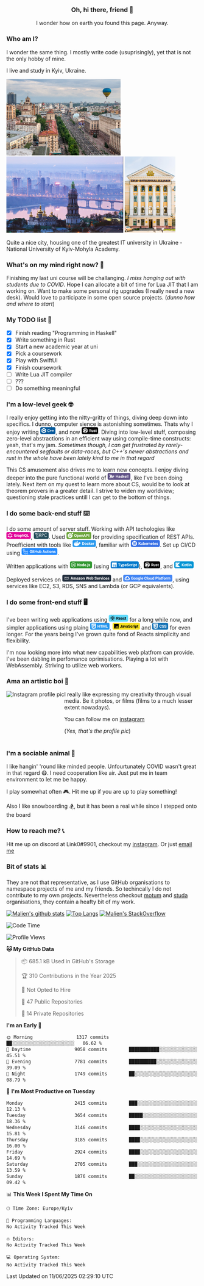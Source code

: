 
<h3 align="center"> Oh, hi there, friend 👋 </h3>
<p align="center">I wonder how on earth you found this page. Anyway.</p>

### Who am I? 
I wonder the same thing. I mostly write code (usuprisingly), yet that is not the only hobby of mine.

I live and study in Kyiv, Ukraine. 

<img alt="Kyiv city" height="200px"
src="https://github.com/Malien/Malien/blob/master/assets/kyiv1.jpg">
<img alt="Kyiv city" height="200px"
src="https://github.com/Malien/Malien/blob/master/assets/kyiv2.png">
<img alt="National University of Kyiv-Mohyla Academy" height="200px"
src="https://github.com/Malien/Malien/blob/master/assets/naukma.jpg">

Quite a nice city, housing one of the greatest IT university in Ukraine - National University of Kyiv-Mohyla Academy.

### What's on my mind right now? 🧠
Finishing my last uni course will be challanging. _I miss hanging out with students due to COVID_.
Hope I can allocate a bit of time for Lua JIT that I am working on.
Want to make some personal rig upgrades (I really need a new desk).
Would love to participate in some open source projects. (_dunno how and where to start_)

### My TODO list 📝
- [X] Finish reading "Programming in Haskell"
- [X] Write something in Rust
- [X] Start a new academic year at uni
- [X] Pick a coursework
- [X] Play with SwiftUI
- [X] Finish coursework
- [ ] Write Lua JIT compiler
- [ ] ???
- [ ] Do something meaningful

### I'm a low-level geek 🤓
I really enjoy getting into the nitty-gritty of things, diving deep down into specifics. I dunno, computer sience is astonishing sometimes. Thats why I enjoy writing <img height="18" src="https://github.com/Malien/Malien/blob/master/assets/cpp.svg" />, and now <img height="18" src="https://github.com/Malien/Malien/blob/master/assets/rust.svg" />. Diving into low-level stuff, composing zero-level abstractions in an efficient way using compile-time constructs: yeah, that's my jam. _Sometimes though, I can get frustrated by rarely-encountered segfaults or data-races, but C++'s newer abstractions and rust in the whole have been lately kind to me in that regard_

This CS amusement also drives me to learn new concepts. I enjoy diving deeper into the pure functional world of <img height="18" src="https://github.com/Malien/Malien/blob/master/assets/haskell.svg" />, like I've been doing lately. Next item on my quest to learn more about CS, would be to look at theorem provers in a greater detail. I strive to widen my worldview; questioning stale practices untill I can get to the bottom of things.

### I do some back-end stuff ⌨️
I do some amount of server stuff. Working with API techologies like <img height="18" src="https://github.com/Malien/Malien/blob/master/assets/graphql.svg" />, <img height="18" src="https://github.com/Malien/Malien/blob/master/assets/grpc.png" />. Used <img height="18" src="https://github.com/Malien/Malien/blob/master/assets/openapi.svg" /> for providing specification of REST APIs. Proefficient with tools like <img height="18" src="https://github.com/Malien/Malien/blob/master/assets/docker.svg" />, familiar with <img height="18" src="https://github.com/Malien/Malien/blob/master/assets/kubernetes.svg" />. Set up CI/CD using <img height="18" src="https://github.com/Malien/Malien/blob/master/assets/ghactions.svg" />.

Written applications with <img height="18" src="https://github.com/Malien/Malien/blob/master/assets/nodejs.svg" /> (using <img height="18" src="https://github.com/Malien/Malien/blob/master/assets/typescript.svg" />), <img height="18" src="https://github.com/Malien/Malien/blob/master/assets/rust.svg" />, and <img height="18" src="https://github.com/Malien/Malien/blob/master/assets/kotlin.svg" />

<!-- Have been working with <img height="18" src="https://github.com/Malien/Malien/blob/master/assets/postgresql.svg" /> and <img height="18" src="https://github.com/Malien/Malien/blob/master/assets/mongodb.svg" /> on multiple occasions. -->

Deployed services on <img height="18" src="https://github.com/Malien/Malien/blob/master/assets/aws.svg" /> and <img height="18" src="https://github.com/Malien/Malien/blob/master/assets/gcp.svg" />, using services like EC2, S3, RDS, SNS and Lambda (or GCP equivalents).

### I do some front-end stuff 🖥
I've been writing web applications using <img height="18" src="https://github.com/Malien/Malien/blob/master/assets/react.svg" /> for a long while now, and simpler applications using plaing <img height="18" src="https://github.com/Malien/Malien/blob/master/assets/html.svg" />, <img height="18" src="https://github.com/Malien/Malien/blob/master/assets/javascript.svg" /> and <img height="18" src="https://github.com/Malien/Malien/blob/master/assets/css.svg" /> for even longer. For the years being I've grown quite fond of Reacts simplicity and flexibility.

I'm now looking more into what new capabilities web platfrom can provide. I've been dabling in perfomance oprimisations. Playing a lot with WebAssembly. Striving to utilize web workers.

### Ama an artistic boi 📸
[<img height="150px" align="left" alt="Instagram profile pic" src="https://i.imgur.com/g0kPFkq.png">](https://www.instagram.com/q_link0_p/)

I really like expressing my creativity through visual media. Be it photos, or films (films to a much lesser extent nowadays). 

You can follow me on [instagram](https://www.instagram.com/q_link0_p/)

(_Yes, that's the profile pic_)
<br></br>

### I'm a sociable animal 🐝
I like hangin' 'round like minded people. Unfourtunately COVID wasn't great in that regard 😷. I need cooperation like air. Just put me in team environment to let me be happy.

I play somewhat often 🎮. Hit me up if you are up to play something!

Also I like snowboarding 🏂, but it has been a real while since I stepped onto the board

### How to reach me? 📞
Hit me up on discord at Link0#9901, checkout my [instagram](https://www.instagram.com/q_link0_p/). Or just [email me](mailto:q.link0.p@gmail.com)

### Bit of stats 📊
They are not that representative, as I use GitHub organisations to namespace projects of me and my friends. So techincally I do not contribute to my own projects. Nevertheless checkout [motum](https://github.com/MotumInc) and [studa](https://github.com/studaco) organisations, they contain a heafty bit of my work.

[![Malien's github stats](https://github-readme-stats.vercel.app/api?username=malien&count_private=true&show_icons=true&hide=stars&theme=buefy&bg_color=145,ffffff,f4ddff)](https://github.com/anuraghazra/github-readme-stats)
[![Top Langs](https://github-readme-stats.vercel.app/api/top-langs/?username=malien&hide=JavaScript&layout=compact&bg_color=145,ffffff,87ecd3)](https://github.com/anuraghazra/github-readme-stats)
[![Malien's StackOverflow](https://github-readme-stackoverflow.vercel.app/?userID=9342577&layout=compact)](https://stackoverflow.com/users/9342577/link0)

<!--START_SECTION:waka-->
![Code Time](http://img.shields.io/badge/Code%20Time-3%2C333%20hrs%2035%20mins-blue)

![Profile Views](http://img.shields.io/badge/Profile%20Views-0-blue)

**🐱 My GitHub Data** 

> 📦 685.1 kB Used in GitHub's Storage 
 > 
> 🏆 310 Contributions in the Year 2025
 > 
> 🚫 Not Opted to Hire
 > 
> 📜 47 Public Repositories 
 > 
> 🔑 14 Private Repositories 
 > 
**I'm an Early 🐤** 

```text
🌞 Morning                1317 commits        ██░░░░░░░░░░░░░░░░░░░░░░░   06.62 % 
🌆 Daytime                9058 commits        ███████████░░░░░░░░░░░░░░   45.51 % 
🌃 Evening                7781 commits        ██████████░░░░░░░░░░░░░░░   39.09 % 
🌙 Night                  1749 commits        ██░░░░░░░░░░░░░░░░░░░░░░░   08.79 % 
```
📅 **I'm Most Productive on Tuesday** 

```text
Monday                   2415 commits        ███░░░░░░░░░░░░░░░░░░░░░░   12.13 % 
Tuesday                  3654 commits        █████░░░░░░░░░░░░░░░░░░░░   18.36 % 
Wednesday                3146 commits        ████░░░░░░░░░░░░░░░░░░░░░   15.81 % 
Thursday                 3185 commits        ████░░░░░░░░░░░░░░░░░░░░░   16.00 % 
Friday                   2924 commits        ████░░░░░░░░░░░░░░░░░░░░░   14.69 % 
Saturday                 2705 commits        ███░░░░░░░░░░░░░░░░░░░░░░   13.59 % 
Sunday                   1876 commits        ██░░░░░░░░░░░░░░░░░░░░░░░   09.42 % 
```


📊 **This Week I Spent My Time On** 

```text
🕑︎ Time Zone: Europe/Kyiv

💬 Programming Languages: 
No Activity Tracked This Week

🔥 Editors: 
No Activity Tracked This Week

💻 Operating System: 
No Activity Tracked This Week
```


 Last Updated on 11/06/2025 02:29:10 UTC
<!--END_SECTION:waka-->

<!--
**Malien/Malien** is a ✨ _special_ ✨ repository because its `README.md` (this file) appears on your GitHub profile.

Here are some ideas to get you started:

- 🔭 I’m currently working on ...
- 🌱 I’m currently learning ...
- 👯 I’m looking to collaborate on ...
- 🤔 I’m looking for help with ...
- 💬 Ask me about ...
- 📫 How to reach me: ...
- 😄 Pronouns: ...
- ⚡ Fun fact: ...
-->
